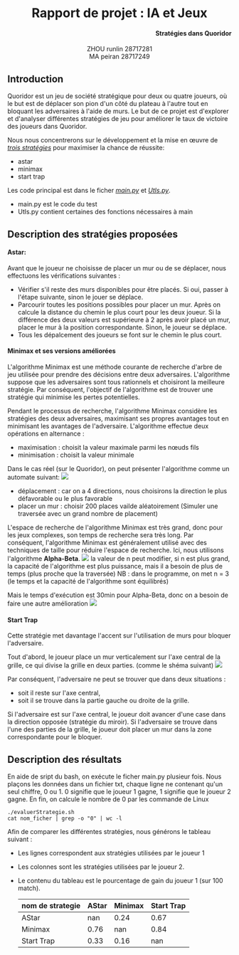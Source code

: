# <center>Rapport de projet : IA et Jeux </center>
<h4 style="text-align:right;">Stratégies dans Quoridor</h4>

<center> ZHOU runlin 28717281 </center>
<center> MA peiran 28717249 </center>

## Introduction 
Quoridor est un jeu de société stratégique pour deux ou quatre joueurs, où le but est de déplacer son pion d'un côté du plateau à l'autre tout en bloquant les adversaires à l'aide de murs. Le but de ce projet est d'explorer et d'analyser différentes stratégies de jeu pour améliorer le taux de victoire des joueurs dans Quoridor. 

Nous nous concentrerons sur le développement et la mise en œuvre de <u>*trois stratégies*</u> pour maximiser la chance de réussite:
- astar
- minimax
- start trap

Les code principal est dans le ficher <u>*main.py*</u> et <u>*Utls.py*</u>. 
- main.py est le code du test 
- Utls.py contient certaines des fonctions nécessaires à main

## Description des stratégies proposées
#### Astar:
Avant que le joueur ne choisisse de placer un mur ou de se déplacer, nous effectuons les vérifications suivantes :
- Vérifier s'il reste des murs disponibles pour être placés. Si oui, passer à l'étape suivante, sinon le jouer se déplace.
- Parcourir toutes les positions possibles pour placer un mur. Après on calcule la distance du chemin le plus court pour les deux joueur. Si la différence des deux valeurs est supérieure à 2 après avoir placé un mur, placer le mur à la position correspondante. Sinon, le joueur se déplace.
- Tous les dépalcement des joueurs se font sur le chemin le plus court.

#### Minimax et ses versions améliorées
L'algorithme Minimax est une méthode courante de recherche d'arbre de jeu utilisée pour prendre des décisions entre deux adversaires. L'algorithme suppose que les adversaires sont tous rationnels et choisiront la meilleure stratégie. Par conséquent, l'objectif de l'algorithme est de trouver une stratégie qui minimise les pertes potentielles.

Pendant le processus de recherche, l'algorithme Minimax considère les stratégies des deux adversaires, maximisant ses propres avantages tout en minimisant les avantages de l'adversaire. 
L'algorithme effectue deux opérations en alternance : 
- maximisation : choisit la valeur maximale parmi les nœuds fils
- minimisation : choisit la valeur minimale

Dans le cas réel (sur le Quoridor), on peut présenter l'algorithme comme un automate suivant:
![](https://i.imgur.com/GHn4ziM.jpg)
- déplacement : car on a 4 directions, nous choisirons la direction le plus défavorable ou le plus favorable
- placer un mur : choisir 200 places vailde aléatoirement (Simuler une traversée avec un grand nombre de placement)

L'espace de recherche de l'algorithme Minimax est très grand, donc pour les jeux complexes, son temps de recherche sera très long. Par conséquent, l'algorithme Minimax est généralement utilisé avec des techniques de taille pour réduire l'espace de recherche. 
Ici, nous utilisons l'algorithme **Alpha-Beta**.
![](https://i.imgur.com/W3MaxUx.jpg)
la valeur de n peut modifier, si n est plus grand, la capacité de l'algorithme est plus puissance, mais il a besoin de plus de temps (plus proche que la traversée)
NB : dans le programme, on met n = 3 (le temps et la capacité de l'algorithme sont équilibrés)

Mais le temps d'exécution est 30min pour Alpha-Beta, donc on a besoin de faire une autre amélioration
![](https://i.imgur.com/gXrc6mO.jpg)


#### Start Trap
Cette stratégie met davantage l'accent sur l'utilisation de murs pour bloquer l'adversaire.

Tout d'abord, le joueur place un mur verticalement sur l'axe central de la grille, ce qui divise la grille en deux parties. (comme le shéma suivant)
![](https://i.imgur.com/Heeggo5.jpg)

Par conséquent, l'adversaire ne peut se trouver que dans deux situations : 
- soit il reste sur l'axe central, 
- soit il se trouve dans la partie gauche ou droite de la grille.

Si l'adversaire est sur l'axe central, le joueur doit avancer d'une case dans la direction opposée (stratégie du miroir). 
Si l'adversaire se trouve dans l'une des parties de la grille, le joueur doit placer un mur dans la zone correspondante pour le bloquer.

## Description des résultats
En aide de sript du bash, on exécute le ficher main.py plusieur fois. Nous plaçons les données dans un fichier txt, chaque ligne ne contenant qu'un seul chiffre, 0 ou 1. 0 signifie que le joueur 1 gagne, 1 signifie que le joueur 2 gagne.
En fin, on calcule le nombre de 0 par les commande de Linux 
```
./evaluerStrategie.sh
cat nom_ficher | grep -o "0" | wc -l
```

Afin de comparer les différentes stratégies, nous générons le tableau suivant :
- Les lignes correspondent aux stratégies utilisées par le joueur 1
- Les colonnes sont les stratégies utilisées par le joueur 2.
- Le contenu du tableau est le pourcentage de gain du joueur 1 (sur 100 match).
    
    |nom de strategie|  AStar   | Minimax | Start Trap|
    | --- |----  | ----  | ---- | 
    | AStar  | nan | 0.24 | 0.67
    | Minimax | 0.76 | nan | 0.84
    | Start Trap | 0.33 | 0.16 | nan


